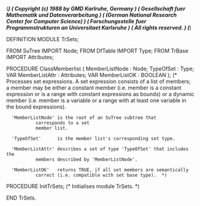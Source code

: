 (******************************************************************************)
(* Copyright (c) 1988 by GMD Karlruhe, Germany				      *)
(* Gesellschaft fuer Mathematik und Datenverarbeitung			      *)
(* (German National Research Center for Computer Science)		      *)
(* Forschungsstelle fuer Programmstrukturen an Universitaet Karlsruhe	      *)
(* All rights reserved.							      *)
(******************************************************************************)

DEFINITION MODULE TrSets;
 
   FROM SuTree IMPORT
      Node;
   FROM DfTable IMPORT
      Type;
   FROM TrBase IMPORT
      Attributes;
    

   PROCEDURE ClassMemberlist 
      (    MemberListNode  : Node; 
	   TypeOfSet       : Type;
       VAR MemberListAttr  : Attributes;
       VAR MemberListOK    : BOOLEAN );
   (* Processes set expressions.
      A set expression consists of a list of members; a member may be either
      a constant member (i.e. member is a constant expression or is a range
      with constant expressions as bounds) or a dynamic member (i.e. member
      is a variable or a range with at least one variable in the bound
      expressions).
      
      'MemberListNode' is the root of an SuTree subtree that
		       corresponds to a set
		       member list.
    
      'TypeOfSet'      is the member list's corresponding set type.

      'MemberListAttr' describes a set of type 'TypeOfSet' that includes the
		       members described by 'MemberListNode'.
    
      'MemberListOK'   returns TRUE, if all set members are semantically
		       correct (i.e. compatible with set base type).  *)

   PROCEDURE InitTrSets;
   (* Initialises module TrSets.  *)
 
END TrSets.
